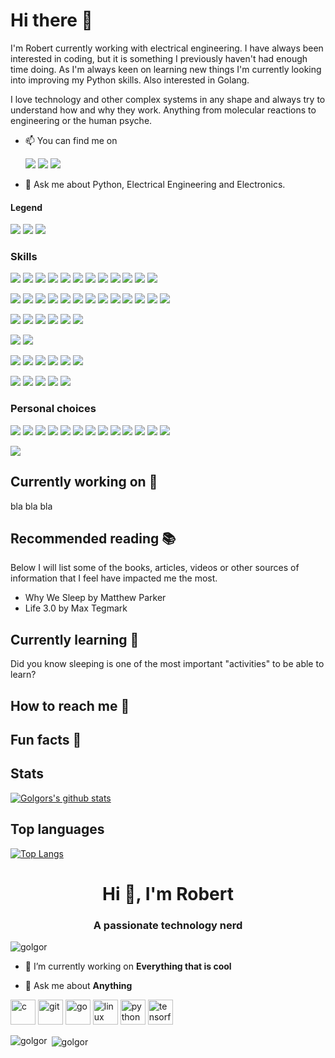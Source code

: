 <!--
[![Header](https://raw.githubusercontent.com/MartinHeinz/<OWNER>/<OWNER>/readme_header.png "Header")](https://some-url.dev/)
-->

# Hi there 👋

I'm Robert currently working with electrical engineering. I have always been interested in coding, but it is something I previously haven't had enough time doing. As I'm always keen on learning new things I'm currently looking into improving my Python skills. Also interested in Golang.

I love technology and other complex systems in any shape and always try to understand how and why they work. Anything from molecular reactions to engineering or the human psyche.

<!--
Fiverr, , Steam , Github, Medium, Topcoder Facebook, hackaday, freelancer, , Kickstarter, Indiegogo(?),  Twitter, Discord, Codewars, Duolingo, 
-->

- 📫 You can find me on

  [![](https://img.shields.io/badge/LinkedIn-informational?style=flat&logo=linkedin&logoColor=white&color=4788ba)](https://www.linkedin.com/in/robert-nystroem/)
  [![](https://img.shields.io/badge/StackOverflow-informational?style=flat&logo=stackoverflow&logoColor=white&color=FE7A16)](https://stackoverflow.com/users/7615664/robert-nystr%c3%b6m)
  [![](https://img.shields.io/badge/Upwork-informational?style=flat&logo=Upwork&logoColor=white&color=6FDA44)](https://www.upwork.com/freelancers/~012c3e43b00e8e2eb2?viewMode=1)

- 💬 Ask me about Python, Electrical Engineering and Electronics.

<!--
https://simpleicons.org/
https://shields.io/


-->
#### Legend
![](https://img.shields.io/badge/Good_knowledge-informational?style=flat&color=4788ba)
![](https://img.shields.io/badge/Acquainted_with-informational?style=flat&color=369c3b)
![](https://img.shields.io/badge/Want_to_learn-informational?style=flat&color=c93622)

### Skills
![](https://img.shields.io/badge/Code-Latex-informational?style=flat&logo=latex&logoColor=white&color=4788ba)
![](https://img.shields.io/badge/Code-Python-informational?style=flat&logo=python&logoColor=white&color=4788ba)
![](https://img.shields.io/badge/Code-Embedded_C-informational?style=flat&logo=c&logoColor=white&color=4788ba)
![](https://img.shields.io/badge/Code-Keras-informational?style=flat&logo=Keras&logoColor=white&color=369c3b)
![](https://img.shields.io/badge/Code-Tensorflow-informational?style=flat&logo=Tensorflow&logoColor=white&color=369c3b)
![](https://img.shields.io/badge/Code-Pandas-informational?style=flat&logo=pandas&logoColor=white&color=369c3b)
![](https://img.shields.io/badge/Tech-Postman-informational?style=flat&logo=postman&logoColor=white&color=369c3b)
![](https://img.shields.io/badge/Code-Go-informational?style=flat&logo=go&logoColor=white&color=c93622)
![](https://img.shields.io/badge/Code-MySQL-informational?style=flat&logo=mysql&logoColor=white&color=c93622)
![](https://img.shields.io/badge/Code-SQLite-informational?style=flat&logo=sqlite&logoColor=white&color=c93622)
![](https://img.shields.io/badge/Code-Flask-informational?style=flat&logo=flask&logoColor=white&color=c93622)
![](https://img.shields.io/badge/Code-MongoDB-informational?style=flat&logo=mongodb&logoColor=white&color=c93622)
<!-- Test -->
![](https://img.shields.io/badge/Editor-VS_Code-informational?style=flat&logo=visual-studio-code&logoColor=white&color=4788ba)
![](https://img.shields.io/badge/Tools-Git-informational?style=flat&logo=git&logoColor=white&color=4788ba)
![](https://img.shields.io/badge/Tools-Jira-informational?style=flat&logo=jira&logoColor=white&color=369c3b)
![](https://img.shields.io/badge/Tools-Confluence-informational?style=flat&logo=confluence&logoColor=white&color=369c3b)
![](https://img.shields.io/badge/Tools-Bitbucket-informational?style=flat&logo=bitbucket&logoColor=white&color=369c3b)
![](https://img.shields.io/badge/Tools-PyPI-informational?style=flat&logo=pypi&logoColor=white&color=369c3b)
![](https://img.shields.io/badge/Tools-Jupyter-informational?style=flat&logo=jupyter&logoColor=white&color=369c3b)
![](https://img.shields.io/badge/Tools-Anaconda-informational?style=flat&logo=anaconda&logoColor=white&color=369c3b)
![](https://img.shields.io/badge/Microsoft-Teams-informational?style=flat&logo=microsoft-teams&logoColor=white&color=4788ba)
![](https://img.shields.io/badge/Microsoft-Word-informational?style=flat&logo=microsoft-word&logoColor=white&color=4788ba)
![](https://img.shields.io/badge/Microsoft-Excel-informational?style=flat&logo=microsoft-excel&logoColor=white&color=4788ba)
![](https://img.shields.io/badge/Microsoft-Powerpoint-informational?style=flat&logo=microsoft-powerpoint&logoColor=white&color=4788ba)
![](https://img.shields.io/badge/Tools-Docker-informational?style=flat&logo=docker&logoColor=white&color=c93622)
<!-- Tech -->
![](https://img.shields.io/badge/Tech-NFC-informational?style=flat&logo=nfc&logoColor=white&color=c93622)
![](https://img.shields.io/badge/Tech-Bluetooth-informational?style=flat&logo=bluetooth&logoColor=white&color=c93622)
![](https://img.shields.io/badge/Tech-Raspberry_Pi-informational?style=flat&logo=raspberry-pi&logoColor=white&color=c93622)
![](https://img.shields.io/badge/Tech-SpaceX-informational?style=flat&logo=spacex&logoColor=white&color=c93622)
![](https://img.shields.io/badge/Tools-Arduino-informational?style=flat&logo=arduino&logoColor=white&color=c93622)
![](https://img.shields.io/badge/Tools-Sparkfun-informational?style=flat&logo=Sparkfun&logoColor=white&color=c93622)

![](https://img.shields.io/badge/Cloud-Amazon_AWS-informational?style=flat&logo=amazon-aws&logoColor=white&color=c93622)
![](https://img.shields.io/badge/Cloud-Google_Cloud-informational?style=flat&logo=google-cloud&logoColor=white&color=c93622)

![](https://img.shields.io/badge/OS-WSL-informational?style=flat&logo=ubuntu&logoColor=white&color=4788ba)
![](https://img.shields.io/badge/OS-Debian-informational?style=flat&logo=debian&logoColor=white&color=4788ba)
![](https://img.shields.io/badge/OS-Ubuntu-informational?style=flat&logo=ubuntu&logoColor=white&color=4788ba)
![](https://img.shields.io/badge/OS-Windows-informational?style=flat&logo=windows&logoColor=white&color=4788ba)
![](https://img.shields.io/badge/Shell-Bash-informational?style=flat&logo=windows&logoColor=white&color=4788ba)
[![](https://img.shields.io/badge/Shell-Starship-informational?style=flat&logo=linux&logoColor=white&color=4788ba)](https://starship.rs/)

![](https://img.shields.io/badge/Learning-Udemy-informational?style=flat&logo=udemy&logoColor=white&color=4788ba)
![](https://img.shields.io/badge/Learning-Skillshare-informational?style=flat&logo=skillshare&logoColor=white&color=4788ba)
![](https://img.shields.io/badge/Learning-Codecademy-informational?style=flat&logo=codecademy&logoColor=white&color=4788ba)
![](https://img.shields.io/badge/Learning-Khan_Academy-informational?style=flat&logo=khan-academy&logoColor=white&color=4788ba)
![](https://img.shields.io/badge/Learning-Coursera-informational?style=flat&logo=coursera&logoColor=white&color=4788ba)

### Personal choices  
![](https://img.shields.io/badge/Choices-Overleaf-informational?style=flat&logo=overleaf&logoColor=white&color=4788ba)
![](https://img.shields.io/badge/Choices-Google-informational?style=flat&logo=google&logoColor=white&color=4788ba)
![](https://img.shields.io/badge/Choices-Spotify-informational?style=flat&logo=spotify&logoColor=white&color=4788ba)
![](https://img.shields.io/badge/Choices-Android-informational?style=flat&logo=android&logoColor=white&color=4788ba)
![](https://img.shields.io/badge/Choices-Evernote-informational?style=flat&logo=evernote&logoColor=white&color=4788ba)
![](https://img.shields.io/badge/Choices-Dashlane-informational?style=flat&logo=dashlane&logoColor=white&color=4788ba)
![](https://img.shields.io/badge/Choices-Coinbase-informational?style=flat&logo=coinbase&logoColor=white&color=4788ba)
![](https://img.shields.io/badge/Choices-VLC-informational?style=flat&logo=vlc-media-player&logoColor=white&color=4788ba)
![](https://img.shields.io/badge/Choices-Google_assistant-informational?style=flat&logo=Google-assistant&logoColor=white&color=4788ba)
![](https://img.shields.io/badge/Choices-Filezilla-informational?style=flat&logo=filezilla&logoColor=white&color=4788ba)
![](https://img.shields.io/badge/Choices-Windows-informational?style=flat&logo=windows&logoColor=white&color=4788ba)
![](https://img.shields.io/badge/Choices-WSL-informational?style=flat&logo=ubuntu&logoColor=white&color=4788ba)
![](https://img.shields.io/badge/Choices-Google_drive-informational?style=flat&logo=google-drive&logoColor=white&color=4788ba)

![](https://img.shields.io/badge/Choices-Husqvarna-informational?style=flat&logo=husqvarna&logoColor=white&color=4788ba)


<!--
**golgor/golgor** is a ✨ _special_ ✨ repository because its `README.md` (this file) appears on your GitHub profile.

More info at:
https://github.com/anuraghazra/github-readme-stats#github-stats-card

Available themes:
dark, radical, merko, gruvbox, tokyonight, onedark, cobalt, synthwave, highcontrast, dracula

Markdown guide:
https://guides.github.com/features/mastering-markdown/

Here are some ideas to get you started:

- 🔭 I’m currently working on ...
- 🌱 I’m currently learning ...
- 👯 I’m looking to collaborate on ...
- 🤔 I’m looking for help with ...
- 💬 Ask me about ...
- 📫 How to reach me: ...
- 😄 Pronouns: ...
- ⚡ Fun fact: ...
-->

## Currently working on 🔭
bla bla bla

## Recommended reading 📚
Below I will list some of the books, articles, videos or other sources of information that I feel have impacted me the most.

* Why We Sleep by Matthew Parker
* Life 3.0 by Max Tegmark

## Currently learning 🌱
Did you know sleeping is one of the most important "activities" to be able to learn?

## How to reach me 📱
<!-- Links to your social media accounts 
[1]: https://twitter.com/Martin_Heinz_
-->


<!-- Icons 
[1.2]: http://i.imgur.com/wWzX9uB.png (twitter icon without padding)
[![Twitter][1.2]][1]
-->





## Fun facts 🤣

## Stats
[![Golgors's github stats](https://github-readme-stats.vercel.app/api?username=golgor&show_icons=true&theme=gruvbox)](https://github.com/golgor)

## Top languages
[![Top Langs](https://github-readme-stats.vercel.app/api/top-langs/?username=golgor&hide=tex)](https://github.com/golgor)


<h1 align="center">Hi 👋, I'm Robert</h1>
<h3 align="center">A passionate technology nerd</h3>

<p align="left"> <img src="https://komarev.com/ghpvc/?username=golgor" alt="golgor" /> </p>

- 🔭 I’m currently working on **Everything that is cool**

- 💬 Ask me about **Anything**

<p align="left"><img src="https://devicons.github.io/devicon/devicon.git/icons/c/c-original.svg" alt="c" width="40" height="40"/> <img src="https://www.vectorlogo.zone/logos/git-scm/git-scm-icon.svg" alt="git" width="40" height="40"/> <img src="https://devicons.github.io/devicon/devicon.git/icons/go/go-original.svg" alt="go" width="40" height="40"/> <img src="https://devicons.github.io/devicon/devicon.git/icons/linux/linux-original.svg" alt="linux" width="40" height="40"/> <img src="https://devicons.github.io/devicon/devicon.git/icons/python/python-original.svg" alt="python" width="40" height="40"/> <img src="https://www.vectorlogo.zone/logos/tensorflow/tensorflow-icon.svg" alt="tensorflow" width="40" height="40"/></p><p><img align="left" src="https://github-readme-stats.vercel.app/api/top-langs/?username=golgor&layout=compact&hide=html" alt="golgor" /></p>

<p>&nbsp;<img align="center" src="https://github-readme-stats.vercel.app/api?username=golgor&show_icons=true" alt="golgor" /></p>


